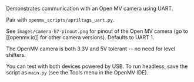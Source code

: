 Demonstrates communication with an Open MV camera using UART.

Pair with `openmv_scripts/apriltags_uart.py`.

See `images/camera-h7-pinout.png` for pinout of the Open MV camera (go to [[openmv.io]] for other camera versions). Defaults to UART 1.

The OpenMV camera is both 3.3V and 5V tolerant -- no need for level shifters.

You can test with both devices powered by USB. To run headless, save the script as `main.py` (see the Tools menu in the OpenMV IDE).